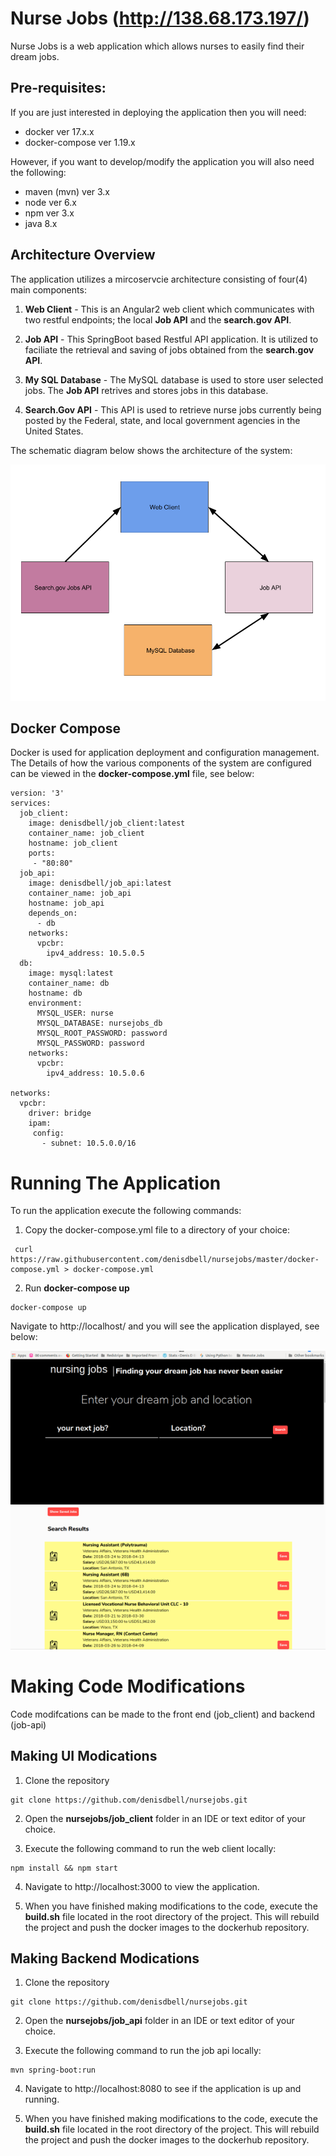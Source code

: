 # Nurse Jobs (http://138.68.173.197/)

Nurse Jobs is a web application which allows nurses to easily find their dream jobs.

## Pre-requisites:

If you are just interested in deploying the application then you will need:

 - docker ver 17.x.x
 - docker-compose ver 1.19.x
 
However, if you want to develop/modify the application you will also need the following:

- maven (mvn) ver 3.x
- node ver 6.x
- npm ver 3.x
- java 8.x

## Architecture Overview

The application utilizes a mircoservcie architecture consisting of four(4) main components:

1. **Web Client** - This is an Angular2 web client which communicates with two restful endpoints; the local **Job API** and the **search.gov API**.

2. **Job API** - This SpringBoot based Restful API application. It is utilized to faciliate the retrieval and saving of jobs  obtained from the **search.gov API**.

3. **My SQL Database** - The MySQL database is used to store user selected jobs. The **Job API** retrives and stores jobs in this database.

4. **Search.Gov API** - This API is used to retrieve nurse jobs currently being posted by the Federal, state, and local government agencies in the United States. 

The schematic diagram below shows the architecture of the system:

![alt text](https://github.com/denisdbell/nursejobs/raw/master/job_client/src/assets/NurseJobsArchitecture.png "Architecture")

## Docker Compose

Docker is used for application deployment and configuration management. The Details of how the various components of the system are configured can be viewed in the **docker-compose.yml** file, see below:

```
version: '3'
services:
  job_client:
    image: denisdbell/job_client:latest
    container_name: job_client
    hostname: job_client
    ports:
     - "80:80"
  job_api:
    image: denisdbell/job_api:latest
    container_name: job_api
    hostname: job_api
    depends_on:
      - db
    networks:
      vpcbr:
        ipv4_address: 10.5.0.5
  db:
    image: mysql:latest 
    container_name: db
    hostname: db
    environment:
      MYSQL_USER: nurse
      MYSQL_DATABASE: nursejobs_db
      MYSQL_ROOT_PASSWORD: password
      MYSQL_PASSWORD: password
    networks:
      vpcbr:
        ipv4_address: 10.5.0.6

networks:
  vpcbr:
    driver: bridge
    ipam:
     config:
       - subnet: 10.5.0.0/16
```
# Running The Application


To run the application execute the following commands:


1. Copy the docker-compose.yml file to a directory of your choice:
```
 curl https://raw.githubusercontent.com/denisdbell/nursejobs/master/docker-compose.yml > docker-compose.yml  
```
2. Run **docker-compose up**
```
docker-compose up
```
Navigate to http://localhost/ and you will see the application displayed, see below:

![alt text](https://github.com/denisdbell/nursejobs/raw/master/job_client/src/assets/search.png "Architecture")
![alt text](https://github.com/denisdbell/nursejobs/raw/master/job_client/src/assets/search_view.png "Architecture")


# Making Code Modifications

Code modifcations can be made to the front end (job_client) and backend (job-api)

## Making UI Modications

1. Clone the repository
```
git clone https://github.com/denisdbell/nursejobs.git
```
2. Open the **nursejobs/job_client** folder in an IDE or text editor of your choice.

3. Execute the following command to run the web client locally:
```
npm install && npm start
```
4. Navigate to http://localhost:3000 to view the application.

5. When you have finished making modifications to the code, execute the **build.sh** file located in the root directory of the project. This will rebuild the project and push the docker images to the dockerhub repository.

## Making Backend Modications

1. Clone the repository
```
git clone https://github.com/denisdbell/nursejobs.git
```
2. Open the **nursejobs/job_api** folder in an IDE or text editor of your choice.

3. Execute the following command to run the job api locally:
```
mvn spring-boot:run
```

4. Navigate to http://localhost:8080 to see if the application is up and running.

5. When you have finished making modifications to the code, execute the **build.sh** file located in the root directory of the project. This will rebuild the project and push the docker images to the dockerhub repository.



